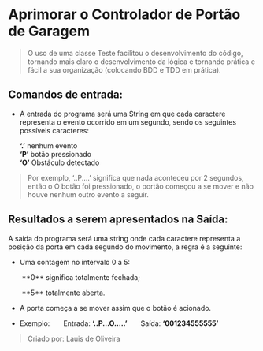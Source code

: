 # Aprimorar o Controlador de Portão de Garagem

> O uso de uma classe Teste facilitou o desenvolvimento do código, tornando mais claro o desenvolvimento da lógica e tornando prática e fácil a sua organização (colocando BDD e TDD em prática).

## Comandos de entrada:

- A entrada do programa será uma String em que cada caractere representa o
evento ocorrido em um segundo, sendo os seguintes possíveis caracteres:

&nbsp;&nbsp;&nbsp;&nbsp;&nbsp;&nbsp;**‘.’**  nenhum evento<br>
&nbsp;&nbsp;&nbsp;&nbsp;&nbsp;&nbsp;**‘P’** botão pressionado<br>
&nbsp;&nbsp;&nbsp;&nbsp;&nbsp;&nbsp;**‘O’** Obstáculo detectado<br>

> Por exemplo, ‘..P....’ significa que nada aconteceu por 2 segundos, então o
O botão foi pressionado, o portão começou a se mover e não houve nenhum outro evento a seguir.

## Resultados a serem apresentados na Saída:

A saída do programa será uma string onde cada caractere representa a posição da porta em cada segundo do movimento, a regra é a seguinte:

- Uma contagem no intervalo 0 a 5:

<p>&nbsp;&nbsp;&nbsp;&nbsp;&nbsp;&nbsp; **0** significa totalmente fechada;
<p>&nbsp;&nbsp;&nbsp;&nbsp;&nbsp;&nbsp; **5** totalmente aberta.

- A porta começa a se mover assim que o botão é acionado.
* Exemplo: 
&nbsp;&nbsp;&nbsp;&nbsp;&nbsp;&nbsp;Entrada: **‘..P...O.....’**
&nbsp;&nbsp;&nbsp;&nbsp;&nbsp;&nbsp;Saída: **‘001234555555’**

> Criado por: Lauis de Oliveira
